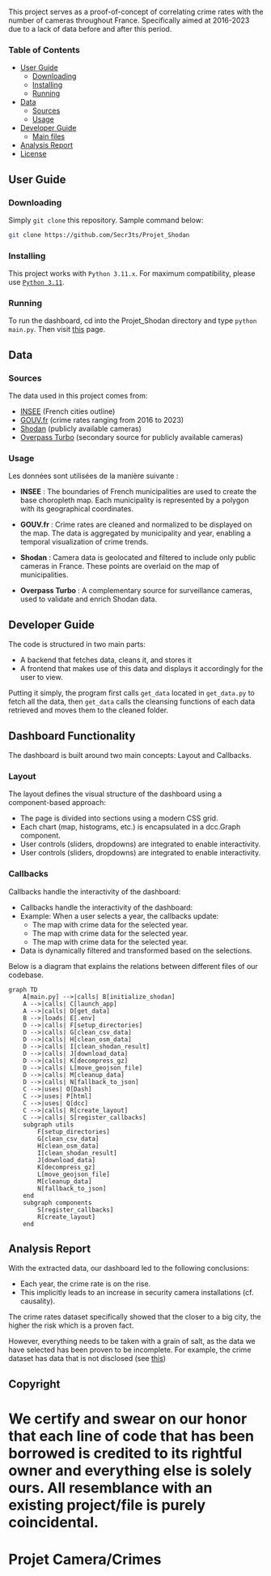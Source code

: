 This project serves as a proof-of-concept of correlating crime rates with the number of cameras throughout France. Specifically aimed at 2016-2023 due to a lack of data before and after this period.

### Table of Contents

- [User Guide](#user-guide)
    - [Downloading](#downloading)
    - [Installing](#installing)
    - [Running](#running)
- [Data](#data)
    - [Sources](#sources)
    - [Usage](#usage)
- [Developer Guide](#developer-guide)
    - [Main files](#main-files)
- [Analysis Report](#analysis-report)
- [License](#license)

## User Guide

### Downloading
Simply `git clone` this repository.
Sample command below:

```sh
git clone https://github.com/Secr3ts/Projet_Shodan
```

### Installing
This project works with `Python 3.11.x`.
For maximum compatibility, please use [`Python 3.11`](https://www.python.org/downloads/release/python-3119/).

### Running
To run the dashboard, cd into the Projet_Shodan directory and type `python main.py`. Then visit [this](http://localhost:8050) page.

## Data

### Sources
The data used in this project comes from:
- [INSEE](https://insee.fr) (French cities outline)
- [GOUV.fr](https://data.gouv.fr) (crime rates ranging from 2016 to 2023)
- [Shodan](https://shodan.io) (publicly available cameras)
- [Overpass Turbo](https://overpass-turbo.eu/) (secondary source for publicly available cameras)

### Usage
Les données sont utilisées de la manière suivante :

- **INSEE** : The boundaries of French municipalities are used to create the base choropleth map. Each municipality is represented by a polygon with its geographical coordinates.

- **GOUV.fr** : Crime rates are cleaned and normalized to be displayed on the map. The data is aggregated by municipality and year, enabling a temporal visualization of crime trends.

- **Shodan** : Camera data is geolocated and filtered to include only public cameras in France. These points are overlaid on the map of municipalities.

- **Overpass Turbo** : A complementary source for surveillance cameras, used to validate and enrich Shodan data.


## Developer Guide
The code is structured in two main parts:
- A backend that fetches data, cleans it, and stores it
- A frontend that makes use of this data and displays it accordingly for the user to view.

Putting it simply, the program first calls `get_data` located in `get_data.py` to fetch all the data, then `get_data` calls the cleansing functions of each data retrieved and moves them to the cleaned folder.

## Dashboard Functionality
The dashboard is built around two main concepts: Layout and Callbacks.

### Layout
The layout defines the visual structure of the dashboard using a component-based approach:
- The page is divided into sections using a modern CSS grid.
- Each chart (map, histograms, etc.) is encapsulated in a dcc.Graph component.
- User controls (sliders, dropdowns) are integrated to enable interactivity.
- User controls (sliders, dropdowns) are integrated to enable interactivity.

### Callbacks
Callbacks handle the interactivity of the dashboard:
- Callbacks handle the interactivity of the dashboard:
- Example: When a user selects a year, the callbacks update:
  - The map with crime data for the selected year.
  - The map with crime data for the selected year.
  - The map with crime data for the selected year.
- Data is dynamically filtered and transformed based on the selections.

Below is a diagram that explains the relations between different files of our codebase.
```mermaid
graph TD
    A[main.py] -->|calls| B[initialize_shodan]
    A -->|calls| C[launch_app]
    A -->|calls| D[get_data]
    B -->|loads| E[.env]
    D -->|calls| F[setup_directories]
    D -->|calls| G[clean_csv_data]
    D -->|calls| H[clean_osm_data]
    D -->|calls| I[clean_shodan_result]
    D -->|calls| J[download_data]
    D -->|calls| K[decompress_gz]
    D -->|calls| L[move_geojson_file]
    D -->|calls| M[cleanup_data]
    D -->|calls| N[fallback_to_json]
    C -->|uses| O[Dash]
    C -->|uses| P[html]
    C -->|uses| Q[dcc]
    C -->|calls| R[create_layout]
    C -->|calls| S[register_callbacks]
    subgraph utils
        F[setup_directories]
        G[clean_csv_data]
        H[clean_osm_data]
        I[clean_shodan_result]
        J[download_data]
        K[decompress_gz]
        L[move_geojson_file]
        M[cleanup_data]
        N[fallback_to_json]
    end
    subgraph components
        S[register_callbacks]
        R[create_layout]
    end
```

## Analysis Report

With the extracted data, our dashboard led to the following conclusions:

- Each year, the crime rate is on the rise.
- This implicitly leads to an increase in security camera installations (cf. causality).

The crime rates dataset specifically showed that the closer to a big city, the higher the risk which is a proven fact.

However, everything needs to be taken with a grain of salt, as the data we have selected has been proven to be incomplete. For example, the crime dataset has data that is not disclosed (see [this](./lienverslemetadata/))

## Copyright

We certify and swear on our honor that each line of code that has been borrowed is credited to its rightful owner and everything else is solely ours. All resemblance with an existing project/file is purely coincidental.
=======
# Projet Camera/Crimes
